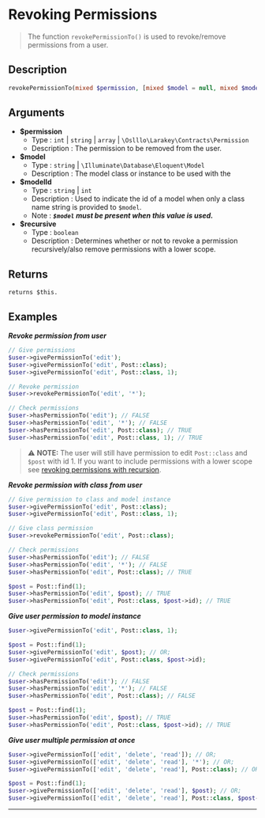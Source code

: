 # Revoking Permissions
> The function `revokePermissionTo()` is used to revoke/remove permissions from a user.
## Description
```php
revokePermissionTo(mixed $permission, [mixed $model = null, mixed $modelId = null], [bool $recursive = false]): $this
```
## Arguments
- **$permission**
    - Type : `int` | `string` | `array` | `\Oslllo\Larakey\Contracts\Permission`
    - Description : The permission to be removed from the user.
- **$model**
    - Type : `string` | `\Illuminate\Database\Eloquent\Model`
    - Description : The model class or instance to be used with the
- **$modelId**
    - Type : `string` | `int`
    - Description : Used to indicate the id of a model when only a class name string is provided to `$model`. 
    - Note : ***`$model` must be present when this value is used.***
- **$recursive**
    - Type : `boolean`
    - Description : Determines whether or not to revoke a permission recursively/also remove permissions with a lower scope.
## Returns
    returns $this.
## Examples <a id="revoking-permissionss-example"></a>
***Revoke permission from user***
```php
// Give permissions
$user->givePermissionTo('edit');
$user->givePermissionTo('edit', Post::class);
$user->givePermissionTo('edit', Post::class, 1);
```
```php
// Revoke permission
$user->revokePermissionTo('edit', '*');
```
```php
// Check permissions
$user->hasPermissionTo('edit'); // FALSE
$user->hasPermissionTo('edit', '*'); // FALSE
$user->hasPermissionTo('edit', Post::class); // TRUE
$user->hasPermissionTo('edit', Post::class, 1); // TRUE
```

 > ⚠️ **NOTE:** The user will still have permission to edit `Post::class` and `$post` with id 1. If you want to include permissions with a lower scope see [revoking permissions with recursion](#revoking-permissions-with-recursion).

***Revoke permission with class from user***
```php
// Give permission to class and model instance
$user->givePermissionTo('edit', Post::class);
$user->givePermissionTo('edit', Post::class, 1);
```
```php
// Give class permission
$user->revokePermissionTo('edit', Post::class);
```
```php
// Check permissions
$user->hasPermissionTo('edit'); // FALSE
$user->hasPermissionTo('edit', '*'); // FALSE
$user->hasPermissionTo('edit', Post::class); // TRUE

$post = Post::find(1);
$user->hasPermissionTo('edit', $post); // TRUE
$user->hasPermissionTo('edit', Post::class, $post->id); // TRUE
```
***Give user permission to model instance***
```php
$user->givePermissionTo('edit', Post::class, 1);

$post = Post::find(1);
$user->givePermissionTo('edit', $post); // OR;
$user->givePermissionTo('edit', Post::class, $post->id);
```
```php
// Check permissions
$user->hasPermissionTo('edit'); // FALSE
$user->hasPermissionTo('edit', '*'); // FALSE
$user->hasPermissionTo('edit', Post::class); // FALSE

$post = Post::find(1);
$user->hasPermissionTo('edit', $post); // TRUE
$user->hasPermissionTo('edit', Post::class, $post->id); // TRUE
```
***Give user multiple permission at once***
```php
$user->givePermissionTo(['edit', 'delete', 'read']); // OR;
$user->givePermissionTo(['edit', 'delete', 'read'], '*'); // OR;
$user->givePermissionTo(['edit', 'delete', 'read'], Post::class); // OR;

$post = Post::find(1);
$user->givePermissionTo(['edit', 'delete', 'read'], $post); // OR;
$user->givePermissionTo(['edit', 'delete', 'read'], Post::class, $post->id); // OR;
```

---
